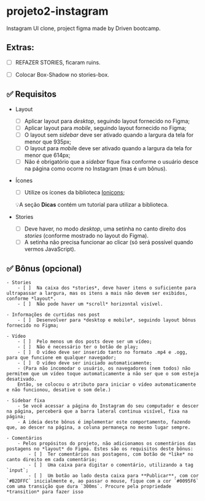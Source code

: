# projeto2-instagram
Instagram UI clone, project figma made by Driven bootcamp.


## Extras:
- [ ] REFAZER STORIES, ficaram ruins.
- [ ] Colocar Box-Shadow no stories-box.



## ✅ Requisitos
- Layout
    - [ ]  Aplicar layout para *desktop*, seguindo layout fornecido no Figma;
    - [ ]  Aplicar layout para *mobile*, seguindo layout fornecido no Figma;
    - [ ]  O layout sem *sidebar* deve ser ativado quando a largura da tela for menor que 935px;
    - [ ]  O layout para *mobil*e deve ser ativado quando a largura da tela for menor que 614px;
    - [ ]  Não é obrigatório que a *sidebar* fique fixa conforme o usuário desce na página como ocorre no Instagram (mas é um bônus).
- Ícones
    - [ ]  Utilize os ícones da biblioteca [Ionicons](https://ionicons.com/);
    
    💡A seção **Dicas** contém um tutorial para utilizar a biblioteca.
    
- Stories
    - [ ]  Deve haver, no modo *desktop*, uma setinha no canto direito dos *stories* (conforme mostrado no layout do Figma).
    - [ ]  A setinha não precisa funcionar ao clicar (só será possível quando vermos JavaScript).

## ✅ Bônus (opcional)
    - Stories
        - [ ]  Na caixa dos *stories*, deve haver itens o suficiente para ultrapassar a largura, mas os itens a mais não devem ser exibidos, conforme *layout*.
        - [ ]  Não pode haver um *scroll* horizontal visível.

    - Informações de curtidas nos post
        - [ ]  Desenvolver para *desktop e mobile*, seguindo layout bônus fornecido no Figma;
        
    - Vídeo
        - [ ]  Pelo menos um dos posts deve ser um vídeo;
        - [ ]  Não é necessário ter o botão de play;
        - [ ]  O vídeo deve ser inserido tanto no formato .mp4 e .ogg, para que funcione em qualquer navegador;
        - [ ]  O vídeo deve ser iniciado automaticamente;
        - (Para não incomodar o usuário, os navegadores (nem todos) não permitem que um vídeo toque automaticamente a não ser que o som esteja desativado.     
        Então, se colocou o atributo para iniciar o vídeo automaticamente e não funcionou, desative o som dele.)

    - Sidebar fixa
        - Se você acessar a página do Instagram do seu computador e descer na página, perceberá que a barra lateral continua visível, fixa na página;
        - A ideia deste bônus é implementar este comportamento, fazendo que, ao descer na página, a coluna permaneça no mesmo lugar sempre.
        
    - Comentários
        - Pelos propósitos do projeto, não adicionamos os comentários das postagens no *layout* do Figma. Estes são os requisitos deste bônus:
            - [ ]  Ter comentários nas postagens, com botão de *like* no canto direito em cada comentário;
            - [ ]  Uma caixa para digitar o comentário, utilizando a tag `input`;
            - [ ]  Um botão ao lado desta caixa para **Publicar**, com cor `#B2DFFC` inicialmente e, ao passar o mouse, fique com a cor `#0095F6` com uma transição que dura `300ms`. Procure pela propriedade *transition* para fazer isso